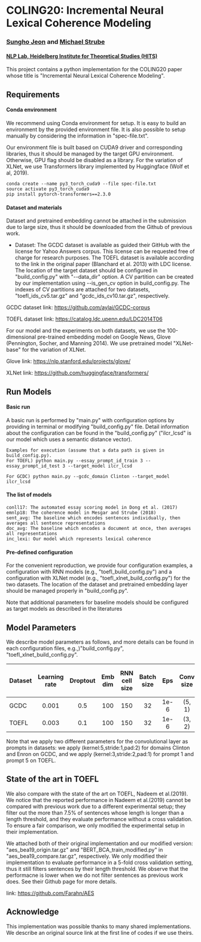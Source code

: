 # COLING20: Incremental Neural Lexical Coherence Modeling
### [Sungho Jeon](https://sdeva14.github.io/) and [Michael Strube](https://www.h-its.org/people/prof-dr-michael-strube/)
#### [NLP Lab, Heidelberg Institute for Theoretical Studies (HITS)](https://www.h-its.org/research/nlp/people/)

This project contains a python implementation for the COLING20 paper whose title is "Incremental Neural Lexical Coherence Modeling".
## Requirements

#### Conda environment
We recommend using Conda environment for setup. It is easy to build an environment by the provided environment file. It is also possible to setup manually by considering the information in "spec-file.txt". 

Our environment file is built based on CUDA9 driver and corresponding libraries, thus it should be managed by the target GPU environment. Otherwise, GPU flag should be disabled as a library. For the variation of XLNet, we use Transformers library implemented by Huggingface (Wolf et al, 2019).

    conda create --name py3_torch_cuda9 --file spec-file.txt
    source activate py3_torch_cuda9
    pip install pytorch-transformers==2.3.0

#### Dataset and materials
Dataset and pretrained embedding cannot be attached in the submission due to large size, thus it should be downloaded from the Github of previous work.

- Dataset: The GCDC dataset is available as guided their GitHub with the license for Yahoo Answers corpus. This license can be requested free of charge for research purposes. The TOEFL dataset is available according to the link in the original paper (Blanchard et al. 2013) with LDC license. The location of the target dataset should be configured in "build_config.py" with "--data_dir" option. A CV partition can be created by our implementation using --is_gen_cv option in build_config.py. The indexes of CV partitions are attached for two datasets, "toefl_ids_cv5.tar.gz" and "gcdc_ids_cv10.tar.gz", respectively.

GCDC dataset link: https://github.com/aylai/GCDC-corpus

TOEFL dataset link: https://catalog.ldc.upenn.edu/LDC2014T06

For our model and the experiments on both datasets, we use the 100-dimensional pre-trained embedding model on Google News, Glove (Pennington, Socher, and Manning 2014). We use pretrained model "XLNet-base" for the variation of XLNet.

Glove link: https://nlp.stanford.edu/projects/glove/

XLNet link: https://github.com/huggingface/transformers/

## Run Models
#### Basic run
A basic run is performed by "main.py" with configuration options by providing in terminal or modifying "build_config.py" file.
Detail information about the configuration can be found in the "build_config.py" ("ilcr_lcsd" is our model which uses a semantic distance vector).

	Examples for execution (assume that a data path is given in build_config.py).
    For TOEFL) python main.py --essay_prompt_id_train 3 --essay_prompt_id_test 3 --target_model ilcr_lcsd

    For GCDC) python main.py --gcdc_domain Clinton --target_model ilcr_lcsd

#### The list of models
	conll17: The automated essay scoring model in Dong et al. (2017)
	emnlp18: The coherence model in Mesgar and Strube (2018)
	sent_avg: The baseline which encodes sentences individually, then averages all sentence representations
	doc_avg: The baseline which encodes a document at once, then averages all representations
	inc_lexi: Our model which represents lexical coherence

#### Pre-defined configuration
For the convenient reproduction, we provide four configuration examples, a configuration with RNN models (e.g., "toefl_build_config.py") and a configuration with XLNet model (e.g., "toefl_xlnet_build_config.py") for the two datasets.
The location of the dataset and pretrained embedding layer should be managed properly in "build_config.py".

Note that additional parameters for baseline models should be configured as target models as described in the literatures

## Model Parameters
We describe model parameters as follows, and more details can be found in each configuration files, e.g.,)"build_config.py", "toefl_xlnet_build_config.py".

| Dataset  | Learning rate | Droptout | Emb dim | RNN cell size | Batch size | Eps | Conv size | Conv pad |  Sent-level pool size |
| ------------- | :---: | :---: | :---: |    :---: |  :---: |  :---: |  :---: | :---: | :---: |  
| GCDC  | 0.001  | 0.5 | 100 | 150 | 32 | 1e-6 | (5, 1) | 2 | 5 |
| TOEFL  | 0.003  | 0.1 | 100 | 150 | 32 | 1e-6 | (3, 2) | 1 | 5 |

Note that we apply two different parameters for the convolutional layer as prompts in datasets: we apply (kernel:5,stride:1,pad:2) for domains Clinton and Enron on GCDC, and we apply (kernel:3,stride:2,pad:1) for prompt 1 and prompt 5 on TOEFL.

## State of the art in TOEFL
We also compare with the state of the art on TOEFL, Nadeem et al.(2019). We notice that the reported performance in Nadeem et al.(2019) cannot be compared with previous work due to a different experimental setup; they filter out the more than 7.5% of sentences whose length is longer than a length threshold, and they evaluate performance without a cross validation. To ensure a fair comparison, we only modified the experimental setup in their implementation.

We attached both of their original implementation and our modified version: "aes_bea19_origin.tar.gz" and "BERT_BCA_train_modified.py" in "aes_bea19_compare.tar.gz", respectively. We only modified their implementation to evaluate performance in a 5-fold cross validation setting, thus it still filters sentences by their length threshold. We observe that the performacne is lower when we do not filter sentences as previous work does. See their Github page for more details.

link: https://github.com/Farahn/AES

## Acknowledge
This implementation was possible thanks to many shared implementations. We describe an original source link at the first line of codes if we use theirs.
